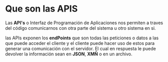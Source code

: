 # Que son las APIS

Las **API's** o Interfaz de Programación de Aplicaciones nos permiten a traves del código comunicarnos con otra parte del sistema u otro sistema en si.

las APIs exponen los **endPoints** que son todas las peticiones o datos a las que puede acceder el cliente y el cliente puede hacer uso de estos para generar una comunicación con el servidor. El cual en respuesta le puede devolver la información sean en **JSON**, **XMÑ** o en un archivo.
